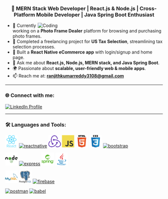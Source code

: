 <h3 align="center">🚀 MERN Stack Web Developer | React.js & Node.js | Cross-Platform Mobile Developer | Java Spring Boot Enthusiast</h3>
<img align="right" alt="Coding" width="400" src="https://media.licdn.com/dms/image/D4D12AQG2-3Vm_jyYIw/article-cover_image-shrink_600_2000/0/1693753179836?e=2147483647&v=beta&t=XR0NwEBapgyMfEor_5WiyLKiyQzwoPKtp6EKkXY_zpQ"/>

- 🔭 Currently working on a **Photo Frame Dealer** platform for browsing and purchasing photo frames.  
- 🌱 Completed a freelancing project for **US Tax Selection**, streamlining tax selection processes.  
- 📱 Built a **React Native eCommerce app** with login/signup and home page.  
- 💬 Ask me about **React.js, Node.js, MERN stack, and Java Spring Boot**.  
- 🌍 Passionate about **scalable, user-friendly web & mobile apps**.  
- 📫 Reach me at: **ranjithkumarreddy3108@gmail.com**  

---

<h3 align="left">🌐 Connect with me:</h3>
<p align="left">
<a href="https://www.linkedin.com/in/ranjith-kumar-reddy-sirigireddy-5226851a5" target="blank">
  <img align="center" src="https://raw.githubusercontent.com/rahuldkjain/github-profile-readme-generator/master/src/images/icons/Social/linked-in-alt.svg" alt="LinkedIn Profile" height="30" width="40" />
</a>
</p>

---

<h3 align="left">🛠 Languages and Tools:</h3>
<p align="left">
  <!-- Web & Mobile -->
  <a href="https://reactjs.org/" target="_blank"><img src="https://raw.githubusercontent.com/devicons/devicon/master/icons/react/react-original-wordmark.svg" alt="react" width="40" height="40"/></a>
  <a href="https://reactnative.dev/" target="_blank"><img src="https://reactnative.dev/img/header_logo.svg" alt="reactnative" width="40" height="40"/></a>
  <a href="https://redux.js.org" target="_blank"><img src="https://raw.githubusercontent.com/devicons/devicon/master/icons/redux/redux-original.svg" alt="redux" width="40" height="40"/></a>
  <a href="https://developer.mozilla.org/en-US/docs/Web/JavaScript" target="_blank"><img src="https://raw.githubusercontent.com/devicons/devicon/master/icons/javascript/javascript-original.svg" alt="javascript" width="40" height="40"/></a>
  <a href="https://www.w3.org/html/" target="_blank"><img src="https://raw.githubusercontent.com/devicons/devicon/master/icons/html5/html5-original-wordmark.svg" alt="html5" width="40" height="40"/></a>
  <a href="https://www.w3schools.com/css/" target="_blank"><img src="https://raw.githubusercontent.com/devicons/devicon/master/icons/css3/css3-original-wordmark.svg" alt="css3" width="40" height="40"/></a>
  <a href="https://getbootstrap.com" target="_blank"><img src="https://sdtimes.com/wp-content/uploads/2018/01/bootstrap-stack.png" alt="bootstrap" width="40" height="40"/></a>
  
  <!-- Backend -->
  <a href="https://nodejs.org" target="_blank"><img src="https://raw.githubusercontent.com/devicons/devicon/master/icons/nodejs/nodejs-original-wordmark.svg" alt="nodejs" width="40" height="40"/></a>
  <a href="https://expressjs.com" target="_blank"><img src="https://blog.knoldus.com/wp-content/uploads/2021/12/exprss.jpg" alt="express" width="40" height="40"/></a>
  <a href="https://spring.io/projects/spring-boot" target="_blank"><img src="https://raw.githubusercontent.com/devicons/devicon/master/icons/spring/spring-original-wordmark.svg" alt="spring boot" width="40" height="40"/></a>
  <a href="https://www.java.com/" target="_blank"><img src="https://raw.githubusercontent.com/devicons/devicon/master/icons/java/java-original.svg" alt="java" width="40" height="40"/></a>
  
  <!-- Database -->
  <a href="https://www.mysql.com/" target="_blank"><img src="https://raw.githubusercontent.com/devicons/devicon/master/icons/mysql/mysql-original-wordmark.svg" alt="mysql" width="40" height="40"/></a>
  <a href="https://www.postgresql.org/" target="_blank"><img src="https://raw.githubusercontent.com/devicons/devicon/master/icons/postgresql/postgresql-original-wordmark.svg" alt="postgresql" width="40" height="40"/></a>
  <a href="https://firebase.google.com/" target="_blank"><img src="https://www.vectorlogo.zone/logos/firebase/firebase-icon.svg" alt="firebase" width="40" height="40"/></a>
  
  <!-- Tools -->
  <a href="https://postman.com" target="_blank"><img src="https://www.vectorlogo.zone/logos/getpostman/getpostman-icon.svg" alt="postman" width="40" height="40"/></a>
  <a href="https://babeljs.io/" target="_blank"><img src="https://upload.wikimedia.org/wikipedia/commons/thumb/0/02/Babel_Logo.svg/375px-Babel_Logo.svg.png" alt="babel" width="40" height="40"/></a>
</p>
